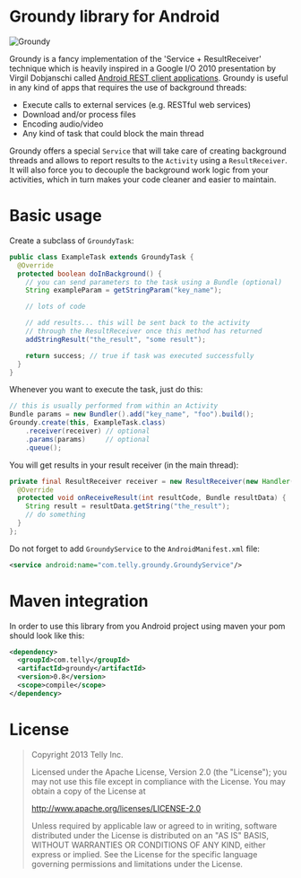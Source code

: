 Groundy library for Android
===========================

![Groundy](http://i.imgur.com/fgC2aaw.png)

Groundy is a fancy implementation of the 'Service + ResultReceiver' technique which
is heavily inspired in a Google I/O 2010 presentation by Virgil Dobjanschi
called [Android REST client applications][1]. Groundy is useful in any kind of apps
that requires the use of background threads:

- Execute calls to external services (e.g. RESTful web services)
- Download and/or process files
- Encoding audio/video
- Any kind of task that could block the main thread

Groundy offers a special `Service` that will take care of creating background
threads and allows to report results to the `Activity` using a `ResultReceiver`.
It will also force you to decouple the background work logic from your activities,
which in turn makes your code cleaner and easier to maintain.

Basic usage
===========

Create a subclass of `GroundyTask`:

```java
public class ExampleTask extends GroundyTask {
  @Override
  protected boolean doInBackground() {
    // you can send parameters to the task using a Bundle (optional)
    String exampleParam = getStringParam("key_name");

    // lots of code

    // add results... this will be sent back to the activity
    // through the ResultReceiver once this method has returned
    addStringResult("the_result", "some result");

    return success; // true if task was executed successfully
  }
}
```

Whenever you want to execute the task, just do this:

```java
// this is usually performed from within an Activity
Bundle params = new Bundler().add("key_name", "foo").build();
Groundy.create(this, ExampleTask.class)
    .receiver(receiver) // optional
    .params(params)     // optional
    .queue();
```

You will get results in your result receiver (in the main thread):

```java
private final ResultReceiver receiver = new ResultReceiver(new Handler()){
  @Override
  protected void onReceiveResult(int resultCode, Bundle resultData) {
    String result = resultData.getString("the_result");
    // do something
  }
};
```

Do not forget to add `GroundyService` to the `AndroidManifest.xml` file:

```xml
<service android:name="com.telly.groundy.GroundyService"/>
```

Maven integration
=================

In order to use this library from you Android project using maven your pom should look like this:

```xml
<dependency>
  <groupId>com.telly</groupId>
  <artifactId>groundy</artifactId>
  <version>0.8</version>
  <scope>compile</scope>
</dependency>
```

License
=======

>Copyright 2013 Telly Inc.
>
>Licensed under the Apache License, Version 2.0 (the "License");
>you may not use this file except in compliance with the License.
>You may obtain a copy of the License at
>
>  http://www.apache.org/licenses/LICENSE-2.0
>
>Unless required by applicable law or agreed to in writing, software
>distributed under the License is distributed on an "AS IS" BASIS,
>WITHOUT WARRANTIES OR CONDITIONS OF ANY KIND, either express or implied.
>See the License for the specific language governing permissions and
>limitations under the License.

  [1]: http://www.youtube.com/watch?v=xHXn3Kg2IQE
